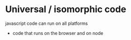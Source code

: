 # Universal / isomorphic code

javascript code can run on all platforms

- code that runs on the browser and on node

